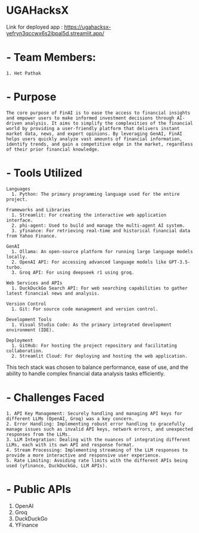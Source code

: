 # UGAHacksX

Link for deployed app : https://ugahacksx-yefryn3qccwx6s2ibpal5d.streamlit.app/

# - Team Members: 
    1. Het Pathak

# - Purpose
    The core purpose of FinAI is to ease the access to financial insights and empower users to make informed investment decisions through AI-driven analysis. It aims to simplify the complexities of the financial world by providing a user-friendly platform that delivers instant market data, news, and expert opinions. By leveraging GenAI, FinAI helps users quickly analyze vast amounts of financial information, identify trends, and gain a competitive edge in the market, regardless of their prior financial knowledge.

# - Tools Utilized
    Languages
      1. Python: The primary programming language used for the entire project.
      
    Frameworks and Libraries
      1. Streamlit: For creating the interactive web application interface.
      2. phi-agent: Used to build and manage the multi-agent AI system.
      3. yfinance: For retrieving real-time and historical financial data from Yahoo Finance.
      
    GenAI 
      1. Ollama: An open-source platform for running large language models locally.
      2. OpenAI API: For accessing advanced language models like GPT-3.5-turbo.
      3. Groq API: For using deepseek r1 using groq.
      
    Web Services and APIs
      1. DuckDuckGo Search API: For web searching capabilities to gather latest financial news and analysis.
      
    Version Control
      1. Git: For source code management and version control.
      
    Development Tools
      1. Visual Studio Code: As the primary integrated development environment (IDE).
      
    Deployment
      1. GitHub: For hosting the project repository and facilitating collaboration.
      2. Streamlit Cloud: For deploying and hosting the web application.
      
  This tech stack was chosen to balance performance, ease of use, and the ability to handle complex financial data analysis tasks efficiently.

# - Challenges Faced
    1. API Key Management: Securely handling and managing API keys for different LLMs (OpenAI, Groq) was a key concern.
    2. Error Handling: Implementing robust error handling to gracefully manage issues such as invalid API keys, network errors, and unexpected responses from the LLMs.
    3. LLM Integration: Dealing with the nuances of integrating different LLMs, each with its own API and response format.
    4. Stream Processing: Implementing streaming of the LLM responses to provide a more interactive and responsive user experience.
    5. Rate Limiting: Avoiding rate limits with the different APIs being used (yfinance, DuckDuckGo, LLM APIs).

# - Public APIs
  1. OpenAI
  2. Groq
  3. DuckDuckGo
  4. YFinance
